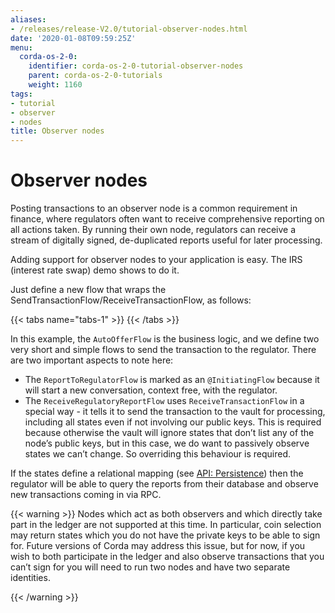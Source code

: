 ```yaml
---
aliases:
- /releases/release-V2.0/tutorial-observer-nodes.html
date: '2020-01-08T09:59:25Z'
menu:
  corda-os-2-0:
    identifier: corda-os-2-0-tutorial-observer-nodes
    parent: corda-os-2-0-tutorials
    weight: 1160
tags:
- tutorial
- observer
- nodes
title: Observer nodes
---
```





# Observer nodes

Posting transactions to an observer node is a common requirement in finance, where regulators often want
to receive comprehensive reporting on all actions taken. By running their own node, regulators can receive a stream
of digitally signed, de-duplicated reports useful for later processing.

Adding support for observer nodes to your application is easy. The IRS (interest rate swap) demo shows to do it.

Just define a new flow that wraps the SendTransactionFlow/ReceiveTransactionFlow, as follows:

{{< tabs name="tabs-1" >}}
{{< /tabs >}}

In this example, the `AutoOfferFlow` is the business logic, and we define two very short and simple flows to send
the transaction to the regulator. There are two important aspects to note here:


* The `ReportToRegulatorFlow` is marked as an `@InitiatingFlow` because it will start a new conversation, context
free, with the regulator.
* The `ReceiveRegulatoryReportFlow` uses `ReceiveTransactionFlow` in a special way - it tells it to send the
transaction to the vault for processing, including all states even if not involving our public keys. This is required
because otherwise the vault will ignore states that don’t list any of the node’s public keys, but in this case,
we do want to passively observe states we can’t change. So overriding this behaviour is required.

If the states define a relational mapping (see [API: Persistence](api-persistence.md)) then the regulator will be able to query the
reports from their database and observe new transactions coming in via RPC.


{{< warning >}}
Nodes which act as both observers and which directly take part in the ledger are not supported at this
time. In particular, coin selection may return states which you do not have the private keys to be able to sign
for. Future versions of Corda may address this issue, but for now, if you wish to both participate in the ledger
and also observe transactions that you can’t sign for you will need to run two nodes and have two separate
identities.

{{< /warning >}}


